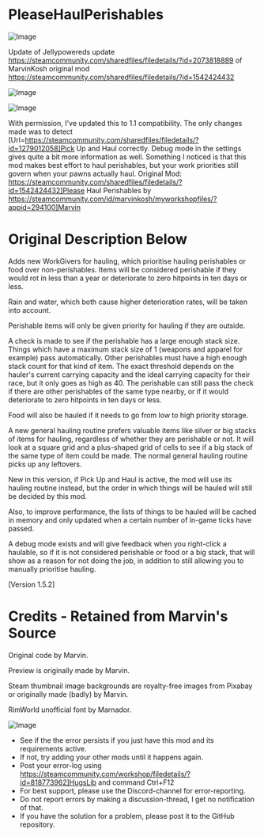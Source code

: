 # PleaseHaulPerishables

![Image](https://i.imgur.com/buuPQel.png)

Update of Jellypowereds update
https://steamcommunity.com/sharedfiles/filedetails/?id=2073818889
of MarvinKosh original mod
https://steamcommunity.com/sharedfiles/filedetails/?id=1542424432

![Image](https://i.imgur.com/pufA0kM.png)

	
![Image](https://i.imgur.com/Z4GOv8H.png)

With permission, I've updated this to 1.1 compatibility. The only changes made was to detect [Url=https://steamcommunity.com/sharedfiles/filedetails/?id=1279012058]Pick Up and Haul correctly. Debug mode in the settings gives quite a bit more information as well.
Something I noticed is that this mod makes best effort to haul perishables, but your work priorities still govern when your pawns actually haul. 
Original Mod: https://steamcommunity.com/sharedfiles/filedetails/?id=1542424432]Please Haul Perishables by https://steamcommunity.com/id/marvinkosh/myworkshopfiles/?appid=294100]Marvin

# Original Description Below


Adds new WorkGivers for hauling, which prioritise hauling perishables or food over non-perishables. Items will be considered perishable if they would rot in less than a year or deteriorate to zero hitpoints in ten days or less.

Rain and water, which both cause higher deterioration rates, will be taken into account.

Perishable items will only be given priority for hauling if they are outside.

A check is made to see if the perishable has a large enough stack size. Things which have a maximum stack size of 1 (weapons and apparel for example) pass automatically. Other perishables must have a high enough stack count for that kind of item. The exact threshold depends on the hauler's current carrying capacity and the ideal carrying capacity for their race, but it only goes as high as 40. The perishable can still pass the check if there are other perishables of the same type nearby, or if it would deteriorate to zero hitpoints in ten days or less.

Food will also be hauled if it needs to go from low to high priority storage.

A new general hauling routine prefers valuable items like silver or big stacks of items for hauling, regardless of whether they are perishable or not. It will look at a square grid and a plus-shaped grid of cells to see if a big stack of the same type of item could be made. The normal general hauling routine picks up any leftovers.

New in this version, if Pick Up and Haul is active, the mod will use its hauling routine instead, but the order in which things will be hauled will still be decided by this mod.

Also, to improve performance, the lists of things to be hauled will be cached in memory and only updated when a certain number of in-game ticks have passed.

A debug mode exists and will give feedback when you right-click a haulable, so if it is not considered perishable or food or a big stack, that will show as a reason for not doing the job, in addition to still allowing you to manually prioritise hauling.

[Version 1.5.2]

# Credits - Retained from Marvin's Source


Original code by Marvin.

Preview is originally made by Marvin.

Steam thumbnail image backgrounds are royalty-free images from Pixabay or originally made (badly) by Marvin.

RimWorld unofficial font by Marnador.

![Image](https://i.imgur.com/PwoNOj4.png)



-  See if the the error persists if you just have this mod and its requirements active.
-  If not, try adding your other mods until it happens again.
-  Post your error-log using https://steamcommunity.com/workshop/filedetails/?id=818773962]HugsLib and command Ctrl+F12
-  For best support, please use the Discord-channel for error-reporting.
-  Do not report errors by making a discussion-thread, I get no notification of that.
-  If you have the solution for a problem, please post it to the GitHub repository.



